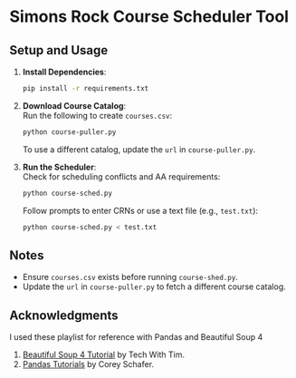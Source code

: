 # Simons Rock Course Scheduler Tool

## Setup and Usage

1. **Install Dependencies**:  
   ```bash
   pip install -r requirements.txt
   ```

2. **Download Course Catalog**:  
   Run the following to create `courses.csv`:
   ```bash
   python course-puller.py
   ```
   To use a different catalog, update the `url` in `course-puller.py`.

3. **Run the Scheduler**:  
   Check for scheduling conflicts and AA requirements:
   ```bash
   python course-sched.py
   ```
   Follow prompts to enter CRNs or use a text file (e.g., `test.txt`):
   ```bash
   python course-sched.py < test.txt
   ```
## Notes

- Ensure `courses.csv` exists before running `course-shed.py`.
- Update the `url` in `course-puller.py` to fetch a different course catalog.

## Acknowledgments
I used these playlist for reference with Pandas and Beautiful Soup 4 
1. [Beautiful Soup 4 Tutorial](https://www.youtube.com/playlist?list=PLzMcBGfZo4-lSq2IDrA6vpZEV92AmQfJK) by Tech With Tim.  
2. [Pandas Tutorials](https://www.youtube.com/playlist?list=PL-osiE80TeTsWmV9i9c58mdDCSskIFdDS) by Corey Schafer.
